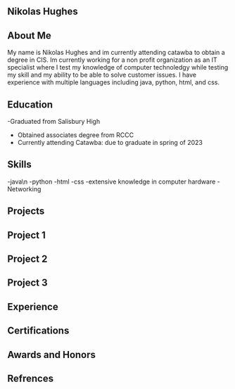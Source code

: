 

## Nikolas Hughes


## About Me
 My name is Nikolas Hughes and im currently attending catawba to obtain a degree in CIS. Im currently working for a non profit organization as an IT specialist where I test my knowledge of computer technoledgy while testing my skill and my ability to be able to solve customer issues. I have experience with multiple languages including java, python, html, and css. 

## Education
-Graduated from Salisbury High
- Obtained associates degree from RCCC
- Currently attending Catawba: due to graduate in spring of 2023

## Skills
-java\n
-python
-html
-css
-extensive knowledge in computer hardware
-Networking


## Projects

## Project 1


## Project 2


## Project 3


## Experience


## Certifications


## Awards and Honors



## Refrences





